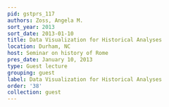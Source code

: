 ```yaml
---
pid: gstprs_117
authors: Zoss, Angela M.
sort_year: 2013
sort_date: 2013-01-10
title: Data Visualization for Historical Analyses
location: Durham, NC
host: Seminar on history of Rome
pres_date: January 10, 2013
type: Guest lecture
grouping: guest
label: Data Visualization for Historical Analyses
order: '38'
collection: guest
---
```

